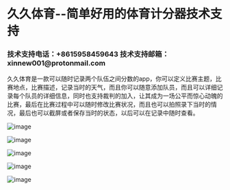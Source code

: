# 久久体育--简单好用的体育计分器技术支持
 
<h3>技术支持电话：+8615958459643  技术支持邮箱：xinnew001@protonmail.com</h3>

久久体育是一款可以随时记录两个队伍之间分数的app，你可以定义比赛主题，比赛地点，比赛描述，记录当时的天气，而且你可以随意添加队员，而且可以详细记录每个队员的详细信息，同时也支持裁判的加入，让其成为一场公平而惊心动魄的比赛，最后在比赛过程中可以随时修改比赛状况，而且也可以拍照录下当时的情况，最后也可以截屏或者保存当时的状态，以后可以在记录中随时查看。

 ![image](https://raw.githubusercontent.com/xinnew001/jiujiu_jishu/master/1.png)
 
 ![image](https://raw.githubusercontent.com/xinnew001/jiujiu_jishu/master/2.png)
 
 ![image](https://raw.githubusercontent.com/xinnew001/jiujiu_jishu/master/3.png)
 
 ![image](https://raw.githubusercontent.com/xinnew001/jiujiu_jishu/master/4.png)
 
 ![image](https://raw.githubusercontent.com/xinnew001/jiujiu_jishu/master/5.png)
